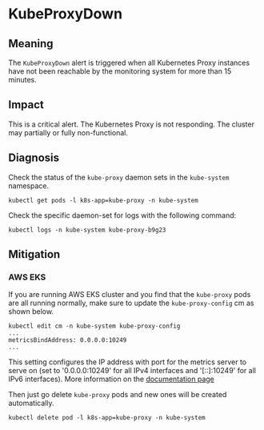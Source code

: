 # KubeProxyDown

## Meaning

The `KubeProxyDown` alert is triggered when all Kubernetes Proxy instances have not
been reachable by the monitoring system for more than 15 minutes.

## Impact

This is a critical alert. The Kubernetes Proxy is not responding. The
cluster may partially or fully non-functional.

## Diagnosis

Check the status of the `kube-proxy` daemon sets in the `kube-system` namespace.

```console
kubectl get pods -l k8s-app=kube-proxy -n kube-system
```

Check the specific daemon-set for logs with the following command:

```console
kubectl logs -n kube-system kube-proxy-b9g23
```

## Mitigation

### AWS EKS
If you are running AWS EKS cluster and you find that the `kube-proxy` pods are all running normally, make sure to update the `kube-proxy-config` cm as shown below.

```console
kubectl edit cm -n kube-system kube-proxy-config
...
metricsBindAddress: 0.0.0.0:10249
...
```
This setting configures the IP address with port for the metrics server to serve on (set to '0.0.0.0:10249' for all IPv4 interfaces and '[::]:10249' for all IPv6 interfaces). More information on the [documentation page](https://kubernetes.io/docs/reference/command-line-tools-reference/kube-proxy/)

Then just go delete `kube-proxy` pods and new ones will be created automatically.

```console
kubectl delete pod -l k8s-app=kube-proxy -n kube-system
```
